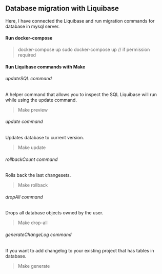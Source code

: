 ## Database migration with Liquibase
Here, I have connected the Liquibase and run migration commands for database in mysql server.

#### Run docker-compose
> docker-compose up
> sudo docker-compose up   // if permission required

#### Run Liquibase commands with Make

###### updateSQL command
A helper command that allows you to inspect the SQL Liquibase will run while using the update command.
> Make preview

###### update command
Updates database to current version.
> Make update

###### rollbackCount <value> command
Rolls back the last <value> changesets.
> Make rollback

###### dropAll command
Drops all database objects owned by the user.
> Make drop-all

###### generateChangeLog command
If you want to add changelog to your existing project that has tables in database.
> Make generate
